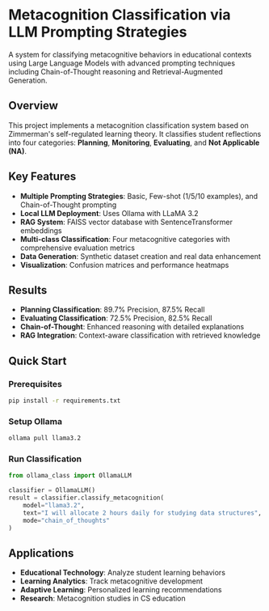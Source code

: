 # Metacognition Classification via LLM Prompting Strategies

A system for classifying metacognitive behaviors in educational contexts using Large Language Models with advanced prompting techniques including Chain-of-Thought reasoning and Retrieval-Augmented Generation.

## Overview

This project implements a metacognition classification system based on Zimmerman's self-regulated learning theory. It classifies student reflections into four categories: **Planning**, **Monitoring**, **Evaluating**, and **Not Applicable (NA)**.

## Key Features

- **Multiple Prompting Strategies**: Basic, Few-shot (1/5/10 examples), and Chain-of-Thought prompting
- **Local LLM Deployment**: Uses Ollama with LLaMA 3.2
- **RAG System**: FAISS vector database with SentenceTransformer embeddings
- **Multi-class Classification**: Four metacognitive categories with comprehensive evaluation metrics
- **Data Generation**: Synthetic dataset creation and real data enhancement
- **Visualization**: Confusion matrices and performance heatmaps

## Results

- **Planning Classification**: 89.7% Precision, 87.5% Recall
- **Evaluating Classification**: 72.5% Precision, 82.5% Recall
- **Chain-of-Thought**: Enhanced reasoning with detailed explanations
- **RAG Integration**: Context-aware classification with retrieved knowledge

## Quick Start

### Prerequisites
```bash
pip install -r requirements.txt
```

### Setup Ollama
```bash
ollama pull llama3.2
```

### Run Classification
```python
from ollama_class import OllamaLLM

classifier = OllamaLLM()
result = classifier.classify_metacognition(
    model="llama3.2",
    text="I will allocate 2 hours daily for studying data structures",
    mode="chain_of_thoughts"
)
```

## Applications

- **Educational Technology**: Analyze student learning behaviors
- **Learning Analytics**: Track metacognitive development
- **Adaptive Learning**: Personalized learning recommendations
- **Research**: Metacognition studies in CS education
